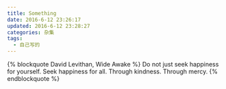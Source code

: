 ```yaml
---
title: Something
date: 2016-6-12 23:26:17
updated: 2016-6-12 23:28:27
categories: 杂集
tags:
  - 自己写的
---
```


{% blockquote David Levithan, Wide Awake %}
Do not just seek happiness for yourself. Seek happiness for all. Through kindness. Through mercy.
{% endblockquote %}
